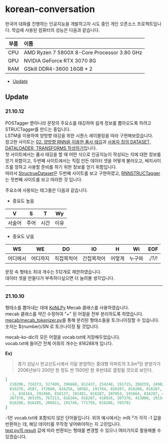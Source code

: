 # korean-conversation
한국어 대화를 진행하는 인공지능을 개발하고자 시도 중인 개인 오픈소스 프로젝트입니다.
학습에 사용된 컴퓨터의 성능은 다음과 같습니다.

|부품|이름|
|:---:|:---|
|CPU|AMD Ryzen 7 5800X 8-Core Processor 3.80 GHz|
|GPU|NVIDIA GeForce RTX 3070 8G|
|RAM|GSkill DDR4-3600 16GB * 2|

* [Update](#update)

## Update
### 21.10.12
POSTagger 뿐아니라 문장의 주요소를 태깅하여 쉽게 정보를 뽑아오도록 하려고 STRUCTagger를 만드는 중입니다.    
LSTM을 이용하여 양방향 태깅을 위한 시퀀스 레이블링을 따라 구현해보았습니다.    
참고한 사이트는 [02. 양방향 RNN을 이용한 품사 태깅](https://wikidocs.net/66747)과 [사용자 정의 DATASET, DATALOADER, TRANSFORMS 작성하기](https://tutorials.pytorch.kr/beginner/data_loading_tutorial.html)입니다.    
첫 사이트에서는 품사 태깅을 할 때 어떤 식으로 인공지능이 작성되는 지에 대한 정보를 얻기 위함이고, 두번째 사이트에서는 직접 만든 데이터 셋을 어떻게 불러오고, 배치사이즈를 정하고 사용할 준비를 하기 위한 정보를 얻기 위함입니다.    
따라서 [StructrueDataset](https://github.com/HanGyeolee/korean-conversation/blob/main/structure/structure.py#L25)은 두번째 사이트를 보고 구현하였고, [RNNSTRUCTagger](https://github.com/HanGyeolee/korean-conversation/blob/main/structure/structure.py#L64)는 첫번째 사이트를 보고 따라한 것 입니다.    

주요소에 사용되는 태그들은 다음과 같습니다.
* 중요도 높음

|V|S|T|Wy|
|:---:|:---:|:---:|:---:|
|서술어|주어|시간|이유|
    
* 중요도 낮음  
 
|WS|WE|DO|IO|H|Wi|EOF|
|:---:|:---:|:---:|:---:|:---:|:---:|:---:|
|어디에서|어디까지|직접목적어|간접목적어|어떻게|누구와|./?/!|

문장 속 형태소 최대 개수는 512개로 제한하였습니다.    
데이터 셋을 만들다가 부족하다싶으면 더 늘려볼 생각입니다.
<hr/>

### 21.10.10
형태소를 뽑아내는 데에 [KoNLPy](https://konlpy.org/ko/latest/) Mecab 클래스를 사용하였습니다.    
mecab 클래스를 약간 수정하여 "+" 된 어절을 전부 분리하도록 하였습니다.    
[mecab/mecab_tokenizer.py](https://github.com/HanGyeolee/korean-conversation/blob/main/mecab/mecab_tokenizer.py)를 통해 분리된 형태소들을 토크나이징할 수 있습니다.    
숫자는 ${number}/SN 로 토크나이징 될 것입니다.

mecab-ko-dic의 모든 어절을 vocab.txt에 저장해두었습니다.    
vocab.txt에 들어간 전체 어휘의 개수는 816288개 입니다.

<b>Ex)</b>    
> 경기 성남시 판교신도시에서 이달 분양하는 중대형 아파트의 3.3m²당 분양가가 2006년보다 200만 원 정도 싼 1500만 원 후반대로 결정될 것으로 보인다.

``` json
[
  218296, 724373, 317499, 396668, 812437, 254248, 191715, 350259, 249027, 291460, 
  816276, 4587, 372880, 816256, 10582, 191764, 816287, 816288, 816287, -1, 
  -1, 816164, 291460, 816137, 191481, 816287, 207053, 191664, 816287, 418926, 
  207370, 365195, 767213, 816284, 816287, 418926, 207370, 413800, 191548, 217693, 
  816266, 816285, 206811, 191746, 771756, 816286, 765791
]
```
-1은 vocab.txt에 포함되지 않은 단어들입니다. 위의 예시에서는 m와 ²가 각각 -1 값을 반환하는 데, 해당 데이터를 무작정 넣어봐야하는 지 고민입니다.    
[test.py의 result](https://github.com/HanGyeolee/korean-conversation/blob/main/test.py#L38) 값에 따라 반환되는 형태를 변경할 수 있으니 여러가지로 활용해볼 수 있겠습니다.
